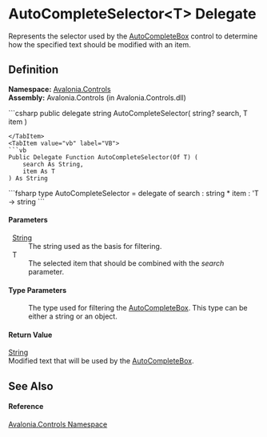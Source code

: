 # AutoCompleteSelector&lt;T&gt; Delegate


Represents the selector used by the <a href="T_Avalonia_Controls_AutoCompleteBox">AutoCompleteBox</a> control to determine how the specified text should be modified with an item.



## Definition
**Namespace:** <a href="N_Avalonia_Controls">Avalonia.Controls</a>  
**Assembly:** Avalonia.Controls (in Avalonia.Controls.dll)

<Tabs groupId="api-code-preview">
<TabItem value="csharp" label="C#">
```csharp
public delegate string AutoCompleteSelector<T>(
	string? search,
	T item
)

```
</TabItem>
<TabItem value="vb" label="VB">
```vb
Public Delegate Function AutoCompleteSelector(Of T) ( 
	search As String,
	item As T
) As String
```
</TabItem>
<TabItem value="fsharp" label="F#">
```fsharp
type AutoCompleteSelector = 
    delegate of 
        search : string * 
        item : 'T -> string
```
</TabItem>
</Tabs>



#### Parameters
<dl><dt>  <a href="https://learn.microsoft.com/dotnet/api/system.string" target="_blank" rel="noopener noreferrer">String</a></dt><dd>The string used as the basis for filtering.</dd><dt>  T</dt><dd>The selected item that should be combined with the <em>search</em> parameter.</dd></dl>

#### Type Parameters
<dl><dt /><dd>The type used for filtering the <a href="T_Avalonia_Controls_AutoCompleteBox">AutoCompleteBox</a>. This type can be either a string or an object.</dd></dl>

#### Return Value
<a href="https://learn.microsoft.com/dotnet/api/system.string" target="_blank" rel="noopener noreferrer">String</a>  
Modified text that will be used by the <a href="T_Avalonia_Controls_AutoCompleteBox">AutoCompleteBox</a>.

## See Also


#### Reference
<a href="N_Avalonia_Controls">Avalonia.Controls Namespace</a>  

